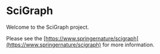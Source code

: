 # SciGraph

Welcome to the SciGraph project.

Please see the [https://www.springernature/scigraph](https://www.springernature/scigraph) for more information.
